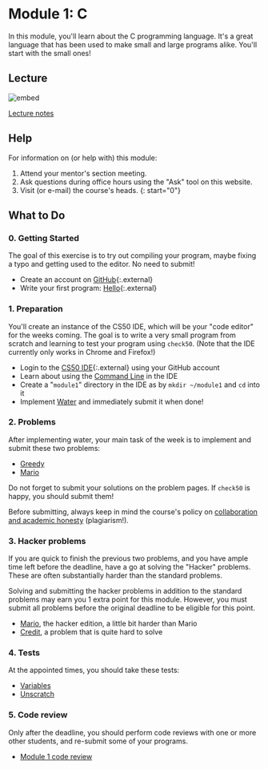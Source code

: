 # Module 1: C

In this module, you'll learn about the C programming language. It's a great language that has been used to make small and large programs alike. You'll start with the small ones!


## Lecture

![embed](https://www.youtube.com/embed/e9Eds2Rc_x8)

[Lecture notes](/lectures/c)


## Help

For information on (or help with) this module:

1. Attend your mentor's section meeting.
1. Ask questions during office hours using the "Ask" tool on this website.
1. Visit (or e-mail) the course's heads.
{: start="0"}


## What to Do

### 0. Getting Started

The goal of this exercise is to try out compiling your program, maybe fixing a typo and getting used to the editor. No need to submit!

- Create an account on [GitHub](https://github.com/join){:.external}
- Write your first program: [Hello](https://lab.cs50.io/uva/cs50x/master/problems/hello/){:.external}

### 1. Preparation

You'll create an instance of the CS50 IDE, which will be your "code editor" for the weeks coming. The goal is to write a very small program from scratch and learning to test your program using `check50`. (Note that the IDE currently only works in Chrome and Firefox!)

- Login to the [CS50 IDE](https://ide.cs50.io/){:.external} using your GitHub account
- Learn about using the [Command Line](/lectures/shorts/command-line) in the IDE
- Create a "`module1`" directory in the IDE as by `mkdir ~/module1` and `cd` into it
- Implement [Water](/problems/water) and immediately submit it when done!

### 2. Problems

After implementing water, your main task of the week is to implement and submit these two problems:

- [Greedy](/problems/greedy)
- [Mario](/problems/mario/less)

Do not forget to submit your solutions on the problem pages. If `check50` is happy, you should submit them!

Before submitting, always keep in mind the course's policy on [collaboration and academic honesty](/syllabus#samenwerken-fraude-en-plagiaat) (plagiarism!).

### 3. Hacker problems

If you are quick to finish the previous two problems, and you have ample time left before the deadline, have a go at solving the "Hacker" problems. These are often substantially harder than the standard problems.

Solving and submitting the hacker problems in addition to the standard problems may earn you 1 extra point for this module. However, you must submit all problems before the original deadline to be eligible for this point.

- [Mario](/problems/mario/more), the hacker edition, a little bit harder than Mario
- [Credit](/problems/credit), a problem that is quite hard to solve

### 4. Tests

At the appointed times, you should take these tests:

- [Variables](/exercises/variables)
- [Unscratch](/exercises/unscratch)

### 5. Code review

Only after the deadline, you should perform code reviews with one or more other students, and re-submit some of your programs.

- [Module 1 code review](/reviews/c)
